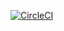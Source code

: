 [![CircleCI](https://circleci.com/gh/joseprsm/rexify/tree/main.svg?style=svg&circle-token=d2f4a46a4daf02ba3c0e1968ebde4a0d2e50df36)](https://circleci.com/gh/joseprsm/rexify/tree/main)